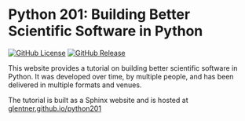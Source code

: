 Python 201: Building Better Scientific Software in Python
=========================================================

[![GitHub License](https://img.shields.io/github/license/glentner/python201)](https://mit-license.org)
[![GitHub Release](https://img.shields.io/github/v/release/glentner/python201?logo=GitHub)](https://github.com/glentner/python201)


This website provides a tutorial on building better scientific software in Python. It was
developed over time, by multiple people, and has been delivered in multiple formats and venues.

The tutorial is built as a Sphinx website and is hosted at
[glentner.github.io/python201](https://glentner.github.io/python201)
